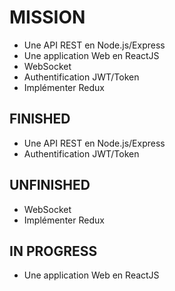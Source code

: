 # MISSION
- Une API REST en Node.js/Express
- Une application Web en ReactJS
- WebSocket
- Authentification JWT/Token
- Implémenter Redux
## FINISHED
- Une API REST en Node.js/Express
- Authentification JWT/Token
## UNFINISHED
- WebSocket
- Implémenter Redux
## IN PROGRESS
- Une application Web en ReactJS
